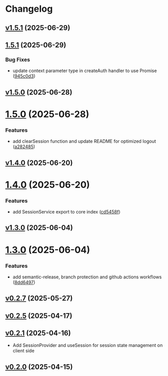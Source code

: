 # Changelog

## [v1.5.1](https://github.com/0xtiby/parse-server-nextjs/releases/tag/v1.5.1) (2025-06-29)

## [1.5.1](https://github.com/0xtiby/parse-server-nextjs/compare/v1.5.0...v1.5.1) (2025-06-29)


### Bug Fixes

* update context parameter type in createAuth handler to use Promise ([945c0d3](https://github.com/0xtiby/parse-server-nextjs/commit/945c0d34cc37bed1911d889e4e757bf64edc6c93))





## [v1.5.0](https://github.com/0xtiby/parse-server-nextjs/releases/tag/v1.5.0) (2025-06-28)

# [1.5.0](https://github.com/0xtiby/parse-server-nextjs/compare/v1.4.0...v1.5.0) (2025-06-28)


### Features

* add clearSession function and update README for optimized logout ([a282485](https://github.com/0xtiby/parse-server-nextjs/commit/a282485de3899ae11570927c31c80653ab4a9647))





## [v1.4.0](https://github.com/0xtiby/parse-server-nextjs/releases/tag/v1.4.0) (2025-06-20)

# [1.4.0](https://github.com/0xtiby/parse-server-nextjs/compare/v1.3.0...v1.4.0) (2025-06-20)


### Features

* add SessionService export to core index ([cd5458f](https://github.com/0xtiby/parse-server-nextjs/commit/cd5458fa14865e18fbf20d560f46a78b232c2853))





## [v1.3.0](https://github.com/0xtiby/parse-server-nextjs/releases/tag/v1.3.0) (2025-06-04)

# [1.3.0](https://github.com/0xtiby/parse-server-nextjs/compare/v1.2.0...v1.3.0) (2025-06-04)


### Features

* add semantic-release, branch protection and github actions workflows ([8dd6497](https://github.com/0xtiby/parse-server-nextjs/commit/8dd6497d4bdb45b8d47a4a425ee961c56b40b98d))





## [v0.2.7](https://github.com/0xtiby/parse-server-nextjs/releases/tag/v0.2.7) (2025-05-27)



## [v0.2.5](https://github.com/0xtiby/parse-server-nextjs/releases/tag/v0.2.5) (2025-04-17)



## [v0.2.1](https://github.com/0xtiby/parse-server-nextjs/releases/tag/v0.2.1) (2025-04-16)

- Add SessionProvider and useSession for session state management on client side

## [v0.2.0](https://github.com/0xtiby/parse-server-nextjs/releases/tag/v0.2.0) (2025-04-15)



